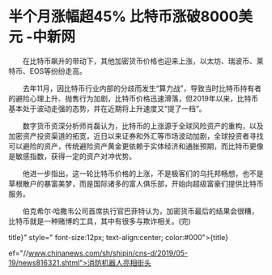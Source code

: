 # 半个月涨幅超45% 比特币涨破8000美元 -中新网

　　在比特币飙升的带动下，其他加密货币价格也迎来上涨，以太坊、瑞波币、莱特币、EOS等纷纷走高。

　　去年11月，因比特币行业内部的分歧而发生“算力战”，导致当时比特币持有者的避险心理上升、抛售行为加剧，比特币价格迅速滑落，但2019年以来，比特币基本处于波动走强的态势，并在近期将上升速度又“提了一档”。

　　数字货币资深分析师肖磊认为，比特币的上涨源于全球风险资产的重构，以及加密资产投资渠道的拓宽，近日以来证券和外汇等市场波动加剧，全球投资者寻找可以避险的资产，传统避险资产黄金更依赖于实体经济和通胀预期，而比特币更像是敏感指数，获得一定的资产对冲优势。

　　他进一步指出，这一轮比特币价格的上涨，不是极客们的乌托邦畅想，也不是草根散户的暴富美梦，而是国际诸多的富人俱乐部，开始向超级富豪们提供比特币服务。

　　伯克希尔·哈撒韦公司首席执行官巴菲特认为，加密货币最后的结果会很糟，比特币就是一种赌博的工具，其中有很多与欺诈相关。(完)

title}" style=" font-size:12px; text-align:center; color:#000">{title}

ef="//www.chinanews.com/sh/shipin/cns-d/2019/05-19/news816321.shtml">消防机器人亮相街头
